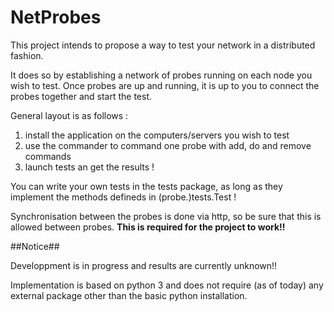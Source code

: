 NetProbes
=========

This project intends to propose a way to test your network in a distributed fashion.

It does so by establishing a network of probes running on each node you wish to test.
Once probes are up and running, it is up to you to connect the probes together and start the test.

General layout is as follows :

1. install the application on the computers/servers you wish to test
2. use the commander to command one probe with add, do and remove commands
3. launch tests an get the results !

You can write your own tests in the tests package, as long as they implement the methods defineds in (probe.)tests.Test !

Synchronisation between the probes is done via http, so be sure that this is allowed between probes. **This is required for the project to work!!**

##Notice##

Developpment is in progress and results are currently unknown!!

Implementation is based on python 3 and does not require (as of today) any external package other than the basic python installation.
